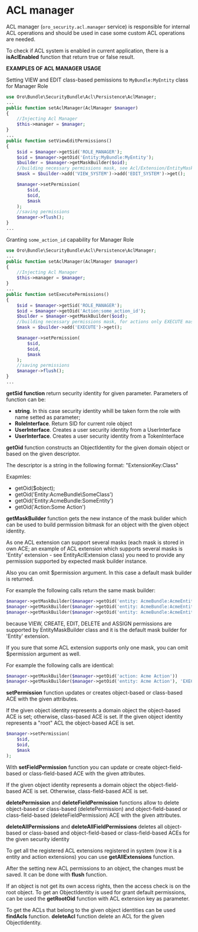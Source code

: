 ACL manager
========

ACL manager (`oro_security.acl.manager` service) is responsible for internal ACL operations and should be used in case some custom ACL operations are needed.

To check if ACL system is enabled in current application, there is a **isAclEnabled** function that return true or false result.

**EXAMPLES OF ACL MANAGER USAGE**

Setting VIEW and EDIT class-based pemissions to `MyBundle:MyEntity` class for Manager Role

``` php
use Oro\Bundle\SecurityBundle\Acl\Persistence\AclManager;
...
public function setAclManager(AclManager $manager)
{
    //Injecting Acl Manager
    $this->manager = $manager;
}
...
public function setViewEditPermissions()
{
    $sid = $manager->getSid('ROLE_MANAGER');
    $oid = $manager->getOid('Entity:MyBundle:MyEntity');
    $builder = $manager->getMaskBuilder($oid);
    //building necessary permissions mask, see Acl/Extension/EntityMaskBuilder class for a list of permission constants
    $mask = $builder->add('VIEW_SYSTEM')->add('EDIT_SYSTEM')->get();

    $manager->setPermission(
        $sid,
        $oid,
        $mask
    );
    //saving permissions
    $manager->flush();
}
...
```

 Granting `some_action_id` capability for Manager Role

``` php
use Oro\Bundle\SecurityBundle\Acl\Persistence\AclManager;
...
public function setAclManager(AclManager $manager)
{
    //Injecting Acl Manager
    $this->manager = $manager;
}
...
public function setExecutePermissions()
{
    $sid = $manager->getSid('ROLE_MANAGER');
    $oid = $manager->getOid('Action:some_action_id');
    $builder = $manager->getMaskBuilder($oid);
    //building necessary permissions mask, for actions only EXECUTE mask is currently available
    $mask = $builder->add('EXECUTE')->get();

    $manager->setPermission(
        $sid,
        $oid,
        $mask
    );
    //saving permissions
    $manager->flush();
}
...
```

**getSid function** return security identity for given parameter. Parameters of function can be:

 - **string**. In this case security identity whill be taken form the role with name setted as parameter;
 - **RoleInterface**. Return SID for current role object
 - **UserInterface**.  Creates a user security identity from a UserInterface
 - **UserInterface**. Creates a user security identity from a TokenInterface

**getOid** function constructs an ObjectIdentity for the given domain object or based on the given descriptor.

The descriptor is a string in the following format: "ExtensionKey:Class"

Exapmles:

 - getOid($object);
 - getOid('Entity:AcmeBundle\SomeClass')
 - getOid('Entity:AcmeBundle:SomeEntity')
 - getOid('Action:Some Action')

**getMaskBuilder** function gets the new instance of the mask builder which can be used to build permission bitmask for an object with the given object identity.

 As one ACL extension can support several masks (each mask is stored in own ACE; an example of ACL extension which supports several masks is 'Entity' extension - see EntityAclExtension class) you need to provide any permission supported by expected mask builder instance.

Also you can omit $permission argument. In this case a default mask builder is returned.

For example the following calls return the same mask builder:

``` php
$manager->getMaskBuilder($manager->getOid('entity: AcmeBundle:AcmeEntity'))
$manager->getMaskBuilder($manager->getOid('entity: AcmeBundle:AcmeEntity'), 'VIEW')
$manager->getMaskBuilder($manager->getOid('entity: AcmeBundle:AcmeEntity'), 'DELETE')
```

because VIEW, CREATE, EDIT, DELETE and ASSIGN permissions are supported by EntityMaskBuilder class and it is the default mask builder for 'Entity' extension.

If you sure that some ACL extension supports only one mask, you can omit $permission argument as well.

For example the following calls are identical:

``` php
$manager->getMaskBuilder($manager->getOid('action: Acme Action'))
$manager->getMaskBuilder($manager->getOid('entity: Acme Action'), 'EXECUTE')
```

**setPermission**  function updates or creates object-based or class-based ACE with the given attributes.

If the given object identity represents a domain object the object-based ACE is set;
otherwise, class-based ACE is set.
If the given object identity represents a "root" ACL the object-based ACE is set.

``` php
$manager->setPermission(
    $sid,
    $oid,
    $mask
);
```
With **setFieldPermission** function you can update or create object-field-based or class-field-based ACE with the given attributes.

If the given object identity represents a domain object the object-field-based ACE is set.
Otherwise, class-field-based ACE is set.

**deletePermission** and **deleteFieldPermission** functions allow to delete object-based or class-based (deletePermission) and object-field-based or class-field-based (deleteFieldPermission) ACE with the given attributes.

**deleteAllPermissions** and **deleteAllFieldPermissions** deletes all object-based or class-based and object-field-based or class-field-based ACEs for the given security identity

To get all the registered ACL extensions registered in system (now it is a entity and action extensions) you can use **getAllExtensions** function.

After the setting new ACL permissions to an object, the changes must be saved. It can be done with **flush** function.

If an object is not get its own access rights, then the access check is on the root object. To get an ObjectIdentity is used for grant default permissions, can be used the **getRootOid** function with ACL extension key as parameter.

To get the ACLs that belong to the given object identities can be used **findAcls** function. **deleteAcl** function delete an ACL for the given ObjectIdentity.
